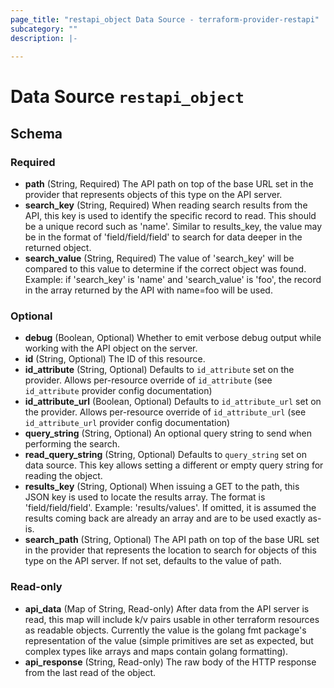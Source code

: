 ```yaml
---
page_title: "restapi_object Data Source - terraform-provider-restapi"
subcategory: ""
description: |-
  
---
```


# Data Source `restapi_object`





## Schema

### Required

- **path** (String, Required) The API path on top of the base URL set in the provider that represents objects of this type on the API server.
- **search_key** (String, Required) When reading search results from the API, this key is used to identify the specific record to read. This should be a unique record such as 'name'. Similar to results_key, the value may be in the format of 'field/field/field' to search for data deeper in the returned object.
- **search_value** (String, Required) The value of 'search_key' will be compared to this value to determine if the correct object was found. Example: if 'search_key' is 'name' and 'search_value' is 'foo', the record in the array returned by the API with name=foo will be used.

### Optional

- **debug** (Boolean, Optional) Whether to emit verbose debug output while working with the API object on the server.
- **id** (String, Optional) The ID of this resource.
- **id_attribute** (String, Optional) Defaults to `id_attribute` set on the provider. Allows per-resource override of `id_attribute` (see `id_attribute` provider config documentation)
- **id_attribute_url** (Boolean, Optional) Defaults to `id_attribute_url` set on the provider. Allows per-resource override of `id_attribute_url` (see `id_attribute_url` provider config documentation)
- **query_string** (String, Optional) An optional query string to send when performing the search.
- **read_query_string** (String, Optional) Defaults to `query_string` set on data source. This key allows setting a different or empty query string for reading the object.
- **results_key** (String, Optional) When issuing a GET to the path, this JSON key is used to locate the results array. The format is 'field/field/field'. Example: 'results/values'. If omitted, it is assumed the results coming back are already an array and are to be used exactly as-is.
- **search_path** (String, Optional) The API path on top of the base URL set in the provider that represents the location to search for objects of this type on the API server. If not set, defaults to the value of path.

### Read-only

- **api_data** (Map of String, Read-only) After data from the API server is read, this map will include k/v pairs usable in other terraform resources as readable objects. Currently the value is the golang fmt package's representation of the value (simple primitives are set as expected, but complex types like arrays and maps contain golang formatting).
- **api_response** (String, Read-only) The raw body of the HTTP response from the last read of the object.


